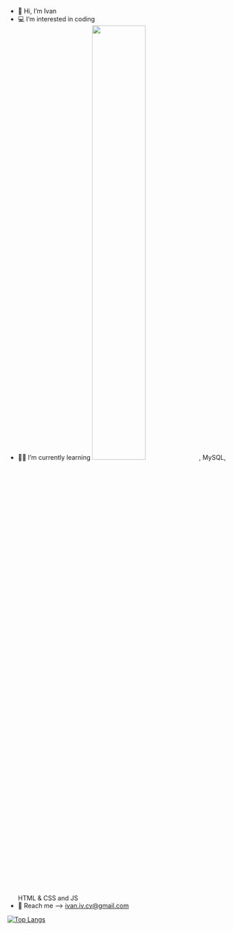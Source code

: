 - 👋 Hi, I’m Ivan
- 💻 I’m interested in coding 
- 👨‍🎓 I’m currently learning <code><img width="50%" src="https://www.vectorlogo.zone/logos/python/python-ar21.svg"></code>, MySQL, HTML & CSS and JS
- 📧 Reach me --> ivan.iv.cv@gmail.com


[![Top Langs](https://github-readme-stats.vercel.app/api/top-langs/?username=1van101&layout=compact)](https://github.com/1van101/github-readme-stats)
